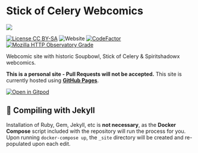 # Stick of Celery Webcomics

![](https://github.com/soup-bowl/comics/assets/11209477/b6e7b8b8-0452-4256-b8e4-8ea8ed5ff8d7)

[![License CC BY-SA](https://img.shields.io/github/license/soup-bowl/comics)](http://creativecommons.org/licenses/by-sa/4.0/)
![Website](https://img.shields.io/website?down_message=offline&up_message=online&url=https%3A%2F%2Fwebcomics.soupbowl.io)
[![CodeFactor](https://www.codefactor.io/repository/github/soup-bowl/comics/badge)](https://www.codefactor.io/repository/github/soup-bowl/comics)
[![Mozilla HTTP Observatory Grade](https://img.shields.io/mozilla-observatory/grade-score/soupbowl.io)](https://observatory.mozilla.org/analyze/webcomics.soupbowl.io)

Webcomic site with historic Soupbowl, Stick of Celery & Spiritshadowx webcomics.

**This is a personal site - Pull Requests will not be accepted.** This site is currently hosted using **[GitHub Pages][gh]**.

[![Open in Gitpod](https://gitpod.io/button/open-in-gitpod.svg)](https://gitpod.io/#https://github.com/soup-bowl/comics)

## 🧪 Compiling with Jekyll

Installation of Ruby, Gem, Jekyll, etc is **not necessary**, as the **Docker Compose** script included with the repository will run the process for you. Upon running `docker-compose up`, the `_site` directory will be created and re-populated upon each edit.

[h]:  https://user-images.githubusercontent.com/11209477/147856239-c7eb65c9-ba89-44fa-bf32-1e68568dc48b.png
[s]:  https://webcomics.soupbowl.io
[p]:  https://github.com/soup-bowl/soup-bowl.github.io
[gh]: https://docs.github.com/en/pages
[j]:  https://jekyllrb.com/
